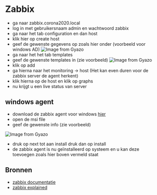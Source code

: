 # Zabbix
- ga naar zabbix.corona2020.local
- log in met gebruikersnaam admin en wachtwoord zabbix 
- ga naar het tab configuration en dan host
- klik hier op create host
- geef de gewenste gegevens op zoals hier onder (voorbeeld voor windows AD)
![Image from Gyazo](https://i.gyazo.com/8ccd8709510a86a53f2d1c4c24e6e28d.png)
- ga naar het het tab templates 
- geef de gewenste templates in (zie voorbeeld)
![Image from Gyazo](https://i.gyazo.com/83da5a863a1750eca69e14652433c021.png)
- klik op add
-  ga hierna naar het monitoring -> host (Het kan even duren voor de zabbix server de agent herkent)
- klik hierna op de host en klik op graphs
- nu krijgt u een live status van server
## windows agent
- download de zabbix agent voor windows [hier](https://www.zabbix.com/download_agents)
- open de msi file
- geef de gewenste info (zie voorbeeld)

![Image from Gyazo](https://i.gyazo.com/e8404c13da2fb61a37053772926ad39f.png)
- druk op next tot aan install druk dan op install
- de zabbix agent is nu geïnstalleerd op systeem en u kan deze toevoegen zoals hier boven vermeld staat
## Bronnen
- [zabbix documentatie](https://www.zabbix.com/documentation/current/)
- [zabbix explained](https://www.youtube.com/playlist?list=PL0mpo4XDX5eEPHQQWmqHEaSvjasShee_A)
